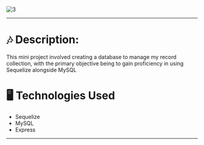 ![3](https://github.com/jennherrarte/record-collection/assets/36706323/63ec770c-b541-466f-9c42-adb2c64e3bdf)

***
# 🎶 Description:
This mini project involved creating a database to manage my record collection, with the primary objective being to gain proficiency in using Sequelize alongside MySQL

# 🖥️ Technologies Used

* Sequelize
* MySQL
* Express
***
